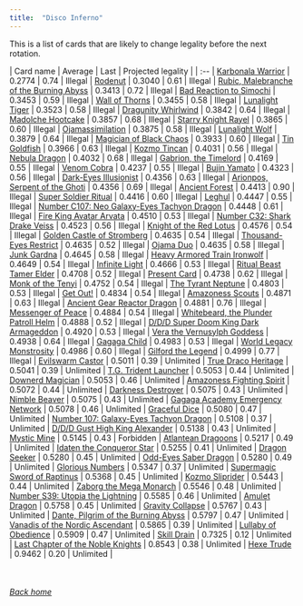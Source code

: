 ```yaml
---
title:  "Disco Inferno"
---
```


This is a list of cards that are likely to change legality before the next rotation.

| Card name | Average | Last | Projected legality |
| :-- |
[Karbonala Warrior](https://db.ygoprodeck.com/card/?search=Karbonala%20Warrior) | 0.2774 | 0.74 | Illegal |
[Rodenut](https://db.ygoprodeck.com/card/?search=Rodenut) | 0.3040 | 0.61 | Illegal |
[Rubic, Malebranche of the Burning Abyss](https://db.ygoprodeck.com/card/?search=Rubic,%20Malebranche%20of%20the%20Burning%20Abyss) | 0.3413 | 0.72 | Illegal |
[Bad Reaction to Simochi](https://db.ygoprodeck.com/card/?search=Bad%20Reaction%20to%20Simochi) | 0.3453 | 0.59 | Illegal |
[Wall of Thorns](https://db.ygoprodeck.com/card/?search=Wall%20of%20Thorns) | 0.3455 | 0.58 | Illegal |
[Lunalight Tiger](https://db.ygoprodeck.com/card/?search=Lunalight%20Tiger) | 0.3523 | 0.58 | Illegal |
[Dragunity Whirlwind](https://db.ygoprodeck.com/card/?search=Dragunity%20Whirlwind) | 0.3842 | 0.64 | Illegal |
[Madolche Hootcake](https://db.ygoprodeck.com/card/?search=Madolche%20Hootcake) | 0.3857 | 0.68 | Illegal |
[Starry Knight Rayel](https://db.ygoprodeck.com/card/?search=Starry%20Knight%20Rayel) | 0.3865 | 0.60 | Illegal |
[Ojamassimilation](https://db.ygoprodeck.com/card/?search=Ojamassimilation) | 0.3875 | 0.58 | Illegal |
[Lunalight Wolf](https://db.ygoprodeck.com/card/?search=Lunalight%20Wolf) | 0.3879 | 0.64 | Illegal |
[Magician of Black Chaos](https://db.ygoprodeck.com/card/?search=Magician%20of%20Black%20Chaos) | 0.3933 | 0.60 | Illegal |
[Tin Goldfish](https://db.ygoprodeck.com/card/?search=Tin%20Goldfish) | 0.3966 | 0.63 | Illegal |
[Kozmo Tincan](https://db.ygoprodeck.com/card/?search=Kozmo%20Tincan) | 0.4031 | 0.56 | Illegal |
[Nebula Dragon](https://db.ygoprodeck.com/card/?search=Nebula%20Dragon) | 0.4032 | 0.68 | Illegal |
[Gabrion, the Timelord](https://db.ygoprodeck.com/card/?search=Gabrion,%20the%20Timelord) | 0.4169 | 0.55 | Illegal |
[Venom Cobra](https://db.ygoprodeck.com/card/?search=Venom%20Cobra) | 0.4237 | 0.55 | Illegal |
[Bujin Yamato](https://db.ygoprodeck.com/card/?search=Bujin%20Yamato) | 0.4323 | 0.56 | Illegal |
[Dark-Eyes Illusionist](https://db.ygoprodeck.com/card/?search=Dark-Eyes%20Illusionist) | 0.4356 | 0.63 | Illegal |
[Arionpos, Serpent of the Ghoti](https://db.ygoprodeck.com/card/?search=Arionpos,%20Serpent%20of%20the%20Ghoti) | 0.4356 | 0.69 | Illegal |
[Ancient Forest](https://db.ygoprodeck.com/card/?search=Ancient%20Forest) | 0.4413 | 0.90 | Illegal |
[Super Soldier Ritual](https://db.ygoprodeck.com/card/?search=Super%20Soldier%20Ritual) | 0.4416 | 0.60 | Illegal |
[Leghul](https://db.ygoprodeck.com/card/?search=Leghul) | 0.4447 | 0.55 | Illegal |
[Number C107: Neo Galaxy-Eyes Tachyon Dragon](https://db.ygoprodeck.com/card/?search=Number%20C107:%20Neo%20Galaxy-Eyes%20Tachyon%20Dragon) | 0.4448 | 0.61 | Illegal |
[Fire King Avatar Arvata](https://db.ygoprodeck.com/card/?search=Fire%20King%20Avatar%20Arvata) | 0.4510 | 0.53 | Illegal |
[Number C32: Shark Drake Veiss](https://db.ygoprodeck.com/card/?search=Number%20C32:%20Shark%20Drake%20Veiss) | 0.4523 | 0.56 | Illegal |
[Knight of the Red Lotus](https://db.ygoprodeck.com/card/?search=Knight%20of%20the%20Red%20Lotus) | 0.4576 | 0.54 | Illegal |
[Golden Castle of Stromberg](https://db.ygoprodeck.com/card/?search=Golden%20Castle%20of%20Stromberg) | 0.4635 | 0.54 | Illegal |
[Thousand-Eyes Restrict](https://db.ygoprodeck.com/card/?search=Thousand-Eyes%20Restrict) | 0.4635 | 0.52 | Illegal |
[Ojama Duo](https://db.ygoprodeck.com/card/?search=Ojama%20Duo) | 0.4635 | 0.58 | Illegal |
[Junk Gardna](https://db.ygoprodeck.com/card/?search=Junk%20Gardna) | 0.4645 | 0.58 | Illegal |
[Heavy Armored Train Ironwolf](https://db.ygoprodeck.com/card/?search=Heavy%20Armored%20Train%20Ironwolf) | 0.4649 | 0.54 | Illegal |
[Infinite Light](https://db.ygoprodeck.com/card/?search=Infinite%20Light) | 0.4666 | 0.53 | Illegal |
[Ritual Beast Tamer Elder](https://db.ygoprodeck.com/card/?search=Ritual%20Beast%20Tamer%20Elder) | 0.4708 | 0.52 | Illegal |
[Present Card](https://db.ygoprodeck.com/card/?search=Present%20Card) | 0.4738 | 0.62 | Illegal |
[Monk of the Tenyi](https://db.ygoprodeck.com/card/?search=Monk%20of%20the%20Tenyi) | 0.4752 | 0.54 | Illegal |
[The Tyrant Neptune](https://db.ygoprodeck.com/card/?search=The%20Tyrant%20Neptune) | 0.4803 | 0.53 | Illegal |
[Get Out!](https://db.ygoprodeck.com/card/?search=Get%20Out!) | 0.4834 | 0.54 | Illegal |
[Amazoness Scouts](https://db.ygoprodeck.com/card/?search=Amazoness%20Scouts) | 0.4871 | 0.63 | Illegal |
[Ancient Gear Reactor Dragon](https://db.ygoprodeck.com/card/?search=Ancient%20Gear%20Reactor%20Dragon) | 0.4881 | 0.76 | Illegal |
[Messenger of Peace](https://db.ygoprodeck.com/card/?search=Messenger%20of%20Peace) | 0.4884 | 0.54 | Illegal |
[Whitebeard, the Plunder Patroll Helm](https://db.ygoprodeck.com/card/?search=Whitebeard,%20the%20Plunder%20Patroll%20Helm) | 0.4888 | 0.52 | Illegal |
[D/D/D Super Doom King Dark Armageddon](https://db.ygoprodeck.com/card/?search=D/D/D%20Super%20Doom%20King%20Dark%20Armageddon) | 0.4920 | 0.53 | Illegal |
[Vera the Vernusylph Goddess](https://db.ygoprodeck.com/card/?search=Vera%20the%20Vernusylph%20Goddess) | 0.4938 | 0.64 | Illegal |
[Gagaga Child](https://db.ygoprodeck.com/card/?search=Gagaga%20Child) | 0.4983 | 0.53 | Illegal |
[World Legacy Monstrosity](https://db.ygoprodeck.com/card/?search=World%20Legacy%20Monstrosity) | 0.4986 | 0.60 | Illegal |
[Gilford the Legend](https://db.ygoprodeck.com/card/?search=Gilford%20the%20Legend) | 0.4999 | 0.77 | Illegal |
[Evilswarm Castor](https://db.ygoprodeck.com/card/?search=Evilswarm%20Castor) | 0.5011 | 0.39 | Unlimited |
[True Draco Heritage](https://db.ygoprodeck.com/card/?search=True%20Draco%20Heritage) | 0.5041 | 0.39 | Unlimited |
[T.G. Trident Launcher](https://db.ygoprodeck.com/card/?search=T.G.%20Trident%20Launcher) | 0.5053 | 0.44 | Unlimited |
[Downerd Magician](https://db.ygoprodeck.com/card/?search=Downerd%20Magician) | 0.5053 | 0.46 | Unlimited |
[Amazoness Fighting Spirit](https://db.ygoprodeck.com/card/?search=Amazoness%20Fighting%20Spirit) | 0.5072 | 0.44 | Unlimited |
[Darkness Destroyer](https://db.ygoprodeck.com/card/?search=Darkness%20Destroyer) | 0.5075 | 0.43 | Unlimited |
[Nimble Beaver](https://db.ygoprodeck.com/card/?search=Nimble%20Beaver) | 0.5075 | 0.43 | Unlimited |
[Gagaga Academy Emergency Network](https://db.ygoprodeck.com/card/?search=Gagaga%20Academy%20Emergency%20Network) | 0.5078 | 0.46 | Unlimited |
[Graceful Dice](https://db.ygoprodeck.com/card/?search=Graceful%20Dice) | 0.5080 | 0.47 | Unlimited |
[Number 107: Galaxy-Eyes Tachyon Dragon](https://db.ygoprodeck.com/card/?search=Number%20107:%20Galaxy-Eyes%20Tachyon%20Dragon) | 0.5108 | 0.37 | Unlimited |
[D/D/D Gust High King Alexander](https://db.ygoprodeck.com/card/?search=D/D/D%20Gust%20High%20King%20Alexander) | 0.5138 | 0.43 | Unlimited |
[Mystic Mine](https://db.ygoprodeck.com/card/?search=Mystic%20Mine) | 0.5145 | 0.43 | Forbidden |
[Atlantean Dragoons](https://db.ygoprodeck.com/card/?search=Atlantean%20Dragoons) | 0.5217 | 0.49 | Unlimited |
[Idaten the Conqueror Star](https://db.ygoprodeck.com/card/?search=Idaten%20the%20Conqueror%20Star) | 0.5255 | 0.41 | Unlimited |
[Dragon Seeker](https://db.ygoprodeck.com/card/?search=Dragon%20Seeker) | 0.5280 | 0.45 | Unlimited |
[Odd-Eyes Saber Dragon](https://db.ygoprodeck.com/card/?search=Odd-Eyes%20Saber%20Dragon) | 0.5280 | 0.49 | Unlimited |
[Glorious Numbers](https://db.ygoprodeck.com/card/?search=Glorious%20Numbers) | 0.5347 | 0.37 | Unlimited |
[Supermagic Sword of Raptinus](https://db.ygoprodeck.com/card/?search=Supermagic%20Sword%20of%20Raptinus) | 0.5368 | 0.45 | Unlimited |
[Kozmo Sliprider](https://db.ygoprodeck.com/card/?search=Kozmo%20Sliprider) | 0.5443 | 0.44 | Unlimited |
[Zaborg the Mega Monarch](https://db.ygoprodeck.com/card/?search=Zaborg%20the%20Mega%20Monarch) | 0.5546 | 0.48 | Unlimited |
[Number S39: Utopia the Lightning](https://db.ygoprodeck.com/card/?search=Number%20S39:%20Utopia%20the%20Lightning) | 0.5585 | 0.46 | Unlimited |
[Amulet Dragon](https://db.ygoprodeck.com/card/?search=Amulet%20Dragon) | 0.5758 | 0.45 | Unlimited |
[Gravity Collapse](https://db.ygoprodeck.com/card/?search=Gravity%20Collapse) | 0.5767 | 0.43 | Unlimited |
[Dante, Pilgrim of the Burning Abyss](https://db.ygoprodeck.com/card/?search=Dante,%20Pilgrim%20of%20the%20Burning%20Abyss) | 0.5797 | 0.47 | Unlimited |
[Vanadis of the Nordic Ascendant](https://db.ygoprodeck.com/card/?search=Vanadis%20of%20the%20Nordic%20Ascendant) | 0.5865 | 0.39 | Unlimited |
[Lullaby of Obedience](https://db.ygoprodeck.com/card/?search=Lullaby%20of%20Obedience) | 0.5909 | 0.47 | Unlimited |
[Skill Drain](https://db.ygoprodeck.com/card/?search=Skill%20Drain) | 0.7325 | 0.12 | Unlimited |
[Last Chapter of the Noble Knights](https://db.ygoprodeck.com/card/?search=Last%20Chapter%20of%20the%20Noble%20Knights) | 0.8543 | 0.38 | Unlimited |
[Hexe Trude](https://db.ygoprodeck.com/card/?search=Hexe%20Trude) | 0.9462 | 0.20 | Unlimited |

<br>

###### [Back home](index)